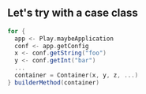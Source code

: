 ## Let's try with a case class

```scala
for {
  app <- Play.maybeApplication
  conf <- app.getConfig
  x <- conf.getString("foo")
  y <- conf.getInt("bar")
  ...
  container = Container(x, y, z, ...)
} builderMethod(container)
```
